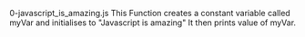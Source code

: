 0-javascript_is_amazing.js
This Function creates a constant variable called myVar and initialises to "Javascript is amazing"
It then prints value of myVar.
